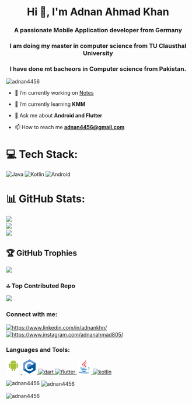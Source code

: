 <h1 align="center">Hi 👋, I'm Adnan Ahmad Khan</h1>
<h3 align="center">A passionate Mobile Application developer from Germany</h3>
<h3 align="center">I am doing my master in computer science from TU Clausthal University</h3>
<h3 align="center">I have done mt bacheors in Computer science from Pakistan.</h3>

<p align="left"> <img src="https://komarev.com/ghpvc/?username=adnan4456&label=Profile%20views&color=0e75b6&style=flat" alt="adnan4456" /> </p>

- 🔭 I’m currently working on [Notes](https://github.com/Adnan4456/NoteBook)

- 🌱 I’m currently learning **KMM**

- 💬 Ask me about **Android and Flutter**

- 📫 How to reach me **adnan4456@gmail.com**


# 💻 Tech Stack:
![Java](https://img.shields.io/badge/java-%23ED8B00.svg?style=for-the-badge&logo=openjdk&logoColor=white)
![Kotlin](https://img.shields.io/badge/java-%23ED8B00.svg?style=for-the-badge&logo=openjdk&logoColor=white)
![Android](https://img.shields.io/badge/java-%23ED8B00.svg?style=for-the-badge&logo=openjdk&logoColor=white)

# 📊 GitHub Stats:
![](https://github-readme-stats.vercel.app/api?username=Adnan4456&theme=dark&hide_border=false&include_all_commits=false&count_private=false)<br/>
![](https://github-readme-streak-stats.herokuapp.com/?user=Adnan4456&theme=dark&hide_border=false)<br/>
![](https://github-readme-stats.vercel.app/api/top-langs/?username=Adnan4456&theme=dark&hide_border=false&include_all_commits=false&count_private=false&layout=compact)

## 🏆 GitHub Trophies
![](https://github-profile-trophy.vercel.app/?username=Adnan4456&theme=radical&no-frame=false&no-bg=true&margin-w=4)

### 🔝 Top Contributed Repo
![](https://github-contributor-stats.vercel.app/api?username=Adnan4456&limit=5&theme=dark&combine_all_yearly_contributions=true)


<h3 align="left">Connect with me:</h3>
<p align="left">
<a href="https://linkedin.com/in/adnankhn/" target="blank"><img align="center" src="https://raw.githubusercontent.com/rahuldkjain/github-profile-readme-generator/master/src/images/icons/Social/linked-in-alt.svg" alt="https://www.linkedin.com/in/adnankhn/" height="30" width="40" /></a>
<a href="https://instagram.com/https://www.instagram.com/adnanahmad805/" target="blank"><img align="center" src="https://raw.githubusercontent.com/rahuldkjain/github-profile-readme-generator/master/src/images/icons/Social/instagram.svg" alt="https://www.instagram.com/adnanahmad805/" height="30" width="40" /></a>
</p>

<h3 align="left">Languages and Tools:</h3>
<p align="left"> <a href="https://developer.android.com" target="_blank" rel="noreferrer"> <img src="https://raw.githubusercontent.com/devicons/devicon/master/icons/android/android-original-wordmark.svg" alt="android" width="40" height="40"/> </a> <a href="https://www.cprogramming.com/" target="_blank" rel="noreferrer"> <img src="https://raw.githubusercontent.com/devicons/devicon/master/icons/c/c-original.svg" alt="c" width="40" height="40"/> </a> <a href="https://dart.dev" target="_blank" rel="noreferrer"> <img src="https://www.vectorlogo.zone/logos/dartlang/dartlang-icon.svg" alt="dart" width="40" height="40"/> </a> <a href="https://flutter.dev" target="_blank" rel="noreferrer"> <img src="https://www.vectorlogo.zone/logos/flutterio/flutterio-icon.svg" alt="flutter" width="40" height="40"/> </a> <a href="https://www.java.com" target="_blank" rel="noreferrer"> <img src="https://raw.githubusercontent.com/devicons/devicon/master/icons/java/java-original.svg" alt="java" width="40" height="40"/> </a> <a href="https://kotlinlang.org" target="_blank" rel="noreferrer"> <img src="https://www.vectorlogo.zone/logos/kotlinlang/kotlinlang-icon.svg" alt="kotlin" width="40" height="40"/> </a> </p>

<p><img align="left" src="https://github-readme-stats.vercel.app/api/top-langs?username=adnan4456&show_icons=true&locale=en&layout=compact" alt="adnan4456" /></p>

<p>&nbsp;<img align="center" src="https://github-readme-stats.vercel.app/api?username=adnan4456&show_icons=true&locale=en" alt="adnan4456" /></p>

<p><img align="center" src="https://github-readme-streak-stats.herokuapp.com/?user=adnan4456&" alt="adnan4456" /></p>
